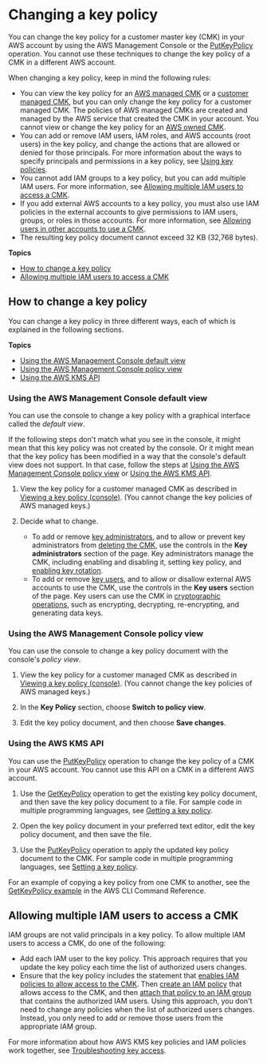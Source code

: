 # Changing a key policy<a name="key-policy-modifying"></a>

You can change the key policy for a customer master key \(CMK\) in your AWS account by using the AWS Management Console or the [PutKeyPolicy](https://docs.aws.amazon.com/kms/latest/APIReference/API_PutKeyPolicy.html) operation\. You cannot use these techniques to change the key policy of a CMK in a different AWS account\.

When changing a key policy, keep in mind the following rules:
+ You can view the key policy for an [AWS managed CMK](concepts.md#aws-managed-cmk) or a [customer managed CMK](concepts.md#customer-cmk), but you can only change the key policy for a customer managed CMK\. The policies of AWS managed CMKs are created and managed by the AWS service that created the CMK in your account\. You cannot view or change the key policy for an [AWS owned CMK](concepts.md#aws-owned-cmk)\.
+ You can add or remove IAM users, IAM roles, and AWS accounts \(root users\) in the key policy, and change the actions that are allowed or denied for those principals\. For more information about the ways to specify principals and permissions in a key policy, see [Using key policies](key-policies.md)\.
+ You cannot add IAM groups to a key policy, but you can add multiple IAM users\. For more information, see [Allowing multiple IAM users to access a CMK](#key-policy-modifying-multiple-iam-users)\.
+ If you add external AWS accounts to a key policy, you must also use IAM policies in the external accounts to give permissions to IAM users, groups, or roles in those accounts\. For more information, see [Allowing users in other accounts to use a CMK](key-policy-modifying-external-accounts.md)\.
+ The resulting key policy document cannot exceed 32 KB \(32,768 bytes\)\.

**Topics**
+ [How to change a key policy](#key-policy-modifying-how-to)
+ [Allowing multiple IAM users to access a CMK](#key-policy-modifying-multiple-iam-users)

## How to change a key policy<a name="key-policy-modifying-how-to"></a>

You can change a key policy in three different ways, each of which is explained in the following sections\.

**Topics**
+ [Using the AWS Management Console default view](#key-policy-modifying-how-to-console-default-view)
+ [Using the AWS Management Console policy view](#key-policy-modifying-how-to-console-policy-view)
+ [Using the AWS KMS API](#key-policy-modifying-how-to-api)

### Using the AWS Management Console default view<a name="key-policy-modifying-how-to-console-default-view"></a>

You can use the console to change a key policy with a graphical interface called the *default view*\.

If the following steps don't match what you see in the console, it might mean that this key policy was not created by the console\. Or it might mean that the key policy has been modified in a way that the console's default view does not support\. In that case, follow the steps at [Using the AWS Management Console policy view](#key-policy-modifying-how-to-console-policy-view) or [Using the AWS KMS API](#key-policy-modifying-how-to-api)\.

1. View the key policy for a customer managed CMK as described in [Viewing a key policy \(console\)](key-policy-viewing.md#key-policy-viewing-console)\. \(You cannot change the key policies of AWS managed keys\.\)

1. Decide what to change\.
   + To add or remove [key administrators](key-policies.md#key-policy-default-allow-administrators), and to allow or prevent key administrators from [deleting the CMK](deleting-keys.md), use the controls in the **Key administrators** section of the page\. Key administrators manage the CMK, including enabling and disabling it, setting key policy, and [enabling key rotation](rotate-keys.md)\.
   + To add or remove [key users](key-policies.md#key-policy-default-allow-users), and to allow or disallow external AWS accounts to use the CMK, use the controls in the **Key users** section of the page\. Key users can use the CMK in [cryptographic operations](concepts.md#cryptographic-operations), such as encrypting, decrypting, re\-encrypting, and generating data keys\.

### Using the AWS Management Console policy view<a name="key-policy-modifying-how-to-console-policy-view"></a>

You can use the console to change a key policy document with the console's *policy view*\.

1. View the key policy for a customer managed CMK as described in [Viewing a key policy \(console\)](key-policy-viewing.md#key-policy-viewing-console)\. \(You cannot change the key policies of AWS managed keys\.\)

1. In the **Key Policy** section, choose **Switch to policy view**\.

1. Edit the key policy document, and then choose **Save changes**\.

### Using the AWS KMS API<a name="key-policy-modifying-how-to-api"></a>

You can use the [PutKeyPolicy](https://docs.aws.amazon.com/kms/latest/APIReference/API_PutKeyPolicy.html) operation to change the key policy of a CMK in your AWS account\. You cannot use this API on a CMK in a different AWS account\.

1. Use the [GetKeyPolicy](https://docs.aws.amazon.com/kms/latest/APIReference/API_GetKeyPolicy.html) operation to get the existing key policy document, and then save the key policy document to a file\. For sample code in multiple programming languages, see [Getting a key policy](programming-key-policies.md#get-policy)\.

1. Open the key policy document in your preferred text editor, edit the key policy document, and then save the file\.

1. Use the [PutKeyPolicy](https://docs.aws.amazon.com/kms/latest/APIReference/API_PutKeyPolicy.html) operation to apply the updated key policy document to the CMK\. For sample code in multiple programming languages, see [Setting a key policy](programming-key-policies.md#put-policy)\.

For an example of copying a key policy from one CMK to another, see the [GetKeyPolicy example](https://docs.aws.amazon.com/cli/latest/reference/kms/get-key-policy.html#examples) in the AWS CLI Command Reference\.

## Allowing multiple IAM users to access a CMK<a name="key-policy-modifying-multiple-iam-users"></a>

IAM groups are not valid principals in a key policy\. To allow multiple IAM users to access a CMK, do one of the following:
+ Add each IAM user to the key policy\. This approach requires that you update the key policy each time the list of authorized users changes\.
+ Ensure that the key policy includes the statement that [enables IAM policies to allow access to the CMK](key-policies.md#key-policy-default-allow-root-enable-iam)\. Then [create an IAM policy](https://docs.aws.amazon.com/IAM/latest/UserGuide/access_policies_managed-using.html#create-managed-policy-console) that allows access to the CMK, and then [attach that policy to an IAM group](https://docs.aws.amazon.com/IAM/latest/UserGuide/access_policies_managed-using.html#attach-managed-policy-console) that contains the authorized IAM users\. Using this approach, you don't need to change any policies when the list of authorized users changes\. Instead, you only need to add or remove those users from the appropriate IAM group\.

For more information about how AWS KMS key policies and IAM policies work together, see [Troubleshooting key access](policy-evaluation.md)\.